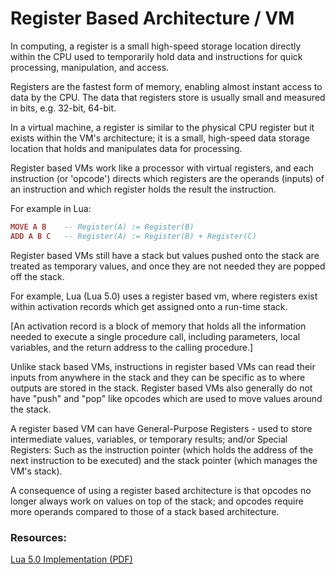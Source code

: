 # Register Based Architecture / VM

In computing, a register is a small high-speed storage location directly within the CPU used to temporarily hold data and instructions for quick processing, manipulation, and access.

Registers are the fastest form of memory, enabling almost instant access to data by the CPU. The data that registers store is usually small and measured in bits, e.g. 32-bit, 64-bit.

In a virtual machine, a register is similar to the physical CPU register but it exists within the VM's architecture; it is a small, high-speed data storage location that holds and manipulates data for processing.

Register based VMs work like a processor with virtual registers, and each instruction (or 'opcode') directs which registers are the operands (inputs) of an instruction and which register holds the result the instruction.

For example in Lua:
```Lua
MOVE A B    -- Register(A) := Register(B)
ADD A B C   -- Register(A) := Register(B) + Register(C)
```

Register based VMs still have a stack but values pushed onto the stack are treated as temporary values, and once they are not needed they are popped off the stack.

For example, Lua (Lua 5.0) uses a register based vm, where registers exist within activation records which get assigned onto a run-time stack.

[An activation record is a block of memory that holds all the information needed to execute a single procedure call, including parameters, local variables, and the return address to the calling procedure.]

Unlike stack based VMs, instructions in register based VMs can read their inputs from anywhere in the stack and they can be specific as to where outputs are stored in the stack. Register based VMs also generally do not have "push" and "pop" like opcodes which are used to move values around the stack.

A register based VM can have General-Purpose Registers - used to store intermediate values, variables, or temporary results; and/or Special Registers: Such as the instruction pointer (which holds the address of the next instruction to be executed) and the stack pointer (which manages the VM's stack).

A consequence of using a register based architecture is that opcodes no longer always work on values on top of the stack; and opcodes require more operands compared to those of a stack based architecture.

### Resources:
[Lua 5.0 Implementation (PDF)](https://www.lua.org/doc/jucs05.pdf)
